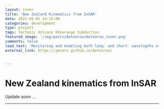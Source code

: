 ```yaml
---
layout: inner
title: 'New Zealand Kinematics from InSAR'
date: 2021-05-01 14:15:00
categories: development
type: project
tags: Tectonic Volcano Hikurange Subduction
featured_image: '/img/posts/Aotearoa/Aotearoa_cover.png'
comments: false
lead_text: 'Monitoring and modeling both long- and short- wavelngths of ground displacements over New Zealand.'
external_link: https://ymcmrs.github.io/Aotearoa/


---
```


# New Zealand kinematics from InSAR

Update soon ...

---

